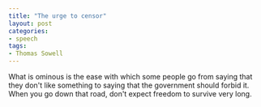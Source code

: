 ```yaml
---
title: "The urge to censor"
layout: post
categories:
- speech
tags:
- Thomas Sowell
---
```


What is ominous is the ease with which some people go from saying that they don't like something to saying that the government should forbid it. When you go down that road, don't expect freedom to survive very long.